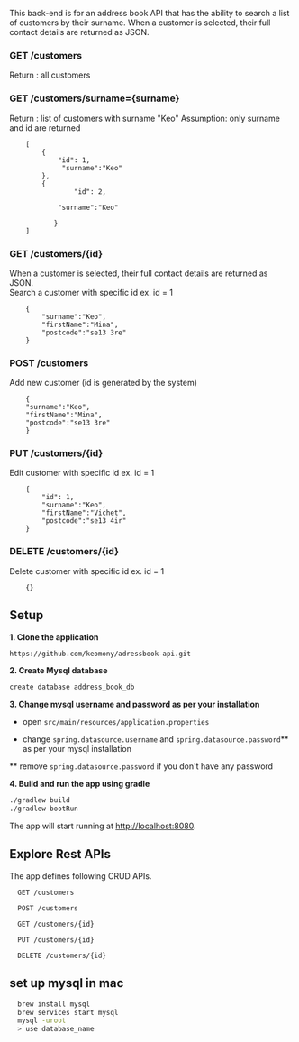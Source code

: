 This back-end is for an address book API that has the ability to search a list of customers by their surname. 
When a customer is selected, their full contact details are returned as JSON.

  ### GET /customers 
  Return : all customers
  
  ### GET /customers/surname={surname}
  Return : list of customers with surname "Keo"
  Assumption: only surname and id are returned 
        
        [
            {
                "id": 1,
                 "surname":"Keo"
            },
            {
                    "id": 2,

                "surname":"Keo"

               }
        ]
        
  ### GET /customers/{id}
  When a customer is selected, their full contact details are returned as JSON.     
  Search a customer with specific id  ex. id = 1
        
        {
            "surname":"Keo",
            "firstName":"Mina",
            "postcode":"se13 3re"
        }
        
  ### POST /customers
  Add new customer (id is generated by the system)
        
        {
        "surname":"Keo",
        "firstName":"Mina",
        "postcode":"se13 3re"
        }
      
  ### PUT /customers/{id}
  Edit customer with specific id ex. id = 1
        
        {
            "id": 1,
            "surname":"Keo",
            "firstName":"Vichet",
            "postcode":"se13 4ir"
        }
        
    
  ### DELETE /customers/{id}
  Delete customer with specific id ex. id = 1
        
        {}
  
  
  ## Setup
  
  **1. Clone the application**
  
  ```bash
  https://github.com/keomony/adressbook-api.git
  ```
  
  **2. Create Mysql database**
  ```bash
  create database address_book_db
  ```
  
  **3. Change mysql username and password as per your installation**
  
  + open `src/main/resources/application.properties`
  
  + change `spring.datasource.username` and `spring.datasource.password`** as per your mysql installation
  
  ** remove `spring.datasource.password` if you don't have any password 
  
  **4. Build and run the app using gradle**
  
  ```bash
  ./gradlew build
  ./gradlew bootRun
  
  ```
  
  The app will start running at <http://localhost:8080>.
  
  ## Explore Rest APIs
  
  The app defines following CRUD APIs.
  
      GET /customers
      
      POST /customers
      
      GET /customers/{id}
      
      PUT /customers/{id}
      
      DELETE /customers/{id}
      
  ## set up mysql in mac
  
  ```bash 
    brew install mysql
    brew services start mysql
    mysql -uroot
    > use database_name
```